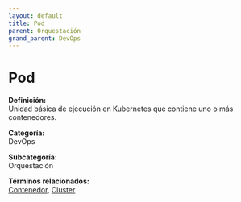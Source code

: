 ```yaml
---
layout: default
title: Pod
parent: Orquestación
grand_parent: DevOps
---
```


# Pod

**Definición:**  
Unidad básica de ejecución en Kubernetes que contiene uno o más contenedores.

**Categoría:**  
DevOps  

**Subcategoría:**  
Orquestación

**Términos relacionados:**  
[Contenedor](https://maleniski.github.io/diccionario-angl-tec-mx/docs/devops/orquestación/contenedor.html), [Cluster](https://maleniski.github.io/diccionario-angl-tec-mx/docs/devops/orquestación/cluster.html)
